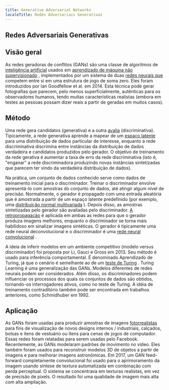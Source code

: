 ```yaml
---
title: Generative Adversarial Networks
localeTitle: Redes Adversariais Generativas
---
```

## Redes Adversariais Generativas

## Visão geral

As redes geradoras de conflitos (GANs) são uma classe de algoritmos de [inteligência artificial](https://en.wikipedia.org/wiki/Artificial_intelligence) usados ​​em [aprendizado de máquina não supervisionado](https://en.wikipedia.org/wiki/Unsupervised_machine_learning) , implementados por um sistema de duas [redes neurais que](https://en.wikipedia.org/wiki/Neural_network) competem entre si em uma estrutura de jogo de soma zero. Eles foram introduzidos por Ian Goodfellow et al. em 2014. Esta técnica pode gerar fotografias que parecem, pelo menos superficialmente, autênticas para os observadores humanos, tendo muitas características realistas (embora em testes as pessoas possam dizer reais a partir de geradas em muitos casos).

## Método

Uma rede gera candidatos (generativa) e a outra [avalia](https://en.wikipedia.org/wiki/Turing_test) (discriminativa). Tipicamente, a rede generativa aprende a mapear de um [espaço latente](https://en.wikipedia.org/wiki/Latent_variable) para uma distribuição de dados particular de interesse, enquanto a rede discriminativa discrimina entre instâncias da distribuição de dados verdadeira e candidatos produzidos pelo gerador. O objetivo de treinamento da rede gerativa é aumentar a taxa de erro da rede discriminativa (isto é, "enganar" a rede discriminadora produzindo novas instâncias sintetizadas que parecem ter vindo da verdadeira distribuição de dados).

Na prática, um conjunto de dados conhecido serve como dados de treinamento inicial para o discriminador. Treinar o discriminador envolve apresentá-lo com amostras do conjunto de dados, até atingir algum nível de precisão. Normalmente, o gerador é propagado com uma entrada aleatória que é amostrada a partir de um espaço latente predefinido (por exemplo, uma [distribuição normal multivariada](https://en.wikipedia.org/wiki/Multivariate_normal_distribution) ). Depois disso, as amostras sintetizadas pelo gerador são avaliadas pelo discriminador. [A retropropagação](https://en.wikipedia.org/wiki/Backpropagation) é aplicada em ambas as redes para que o gerador produza imagens melhores, enquanto o discriminador se torna mais habilidoso em sinalizar imagens sintéticas. O gerador é tipicamente uma rede neural deconvolucional e o discriminador é uma [rede neural convolucional](https://en.wikipedia.org/wiki/Convolutional_neural_network) .

A ideia de inferir modelos em um ambiente competitivo (modelo versus discriminador) foi proposta por Li, Gauci e Gross em 2013. Seu método é usado para inferência comportamental. É denominado Aprendizado de Turing, já que o cenário é semelhante ao de um [teste de Turing](https://en.wikipedia.org/wiki/Turing_test) . Turing Learning é uma generalização das GANs. Modelos diferentes de redes neurais podem ser considerados. Além disso, os discriminadores podem influenciar os processos dos quais os conjuntos de dados são obtidos, tornando-os interrogadores ativos, como no teste de Turing. A idéia de treinamento contraditório também pode ser encontrada em trabalhos anteriores, como Schmidhuber em 1992.

## Aplicação

As GANs foram usadas para produzir amostras de imagens [fotorrealistas](https://en.wikipedia.org/wiki/Photorealistic) para fins de visualização de novos designs internos / industriais, calçados, bolsas e itens de vestuário ou itens para cenas de jogos de computador. Essas redes foram relatadas para serem usadas pelo Facebook. Recentemente, as GANs modelaram padrões de movimento no vídeo. Eles também foram usados ​​para reconstruir modelos 3D de objetos a partir de imagens e para melhorar imagens astronômicas. Em 2017, um GAN feed-forward completamente convolucional foi usado para o aprimoramento da imagem usando síntese de textura automatizada em combinação com perda perceptual. O sistema se concentrava em texturas realistas, em vez de precisão de pixels. O resultado foi uma qualidade de imagem mais alta com alta ampliação.